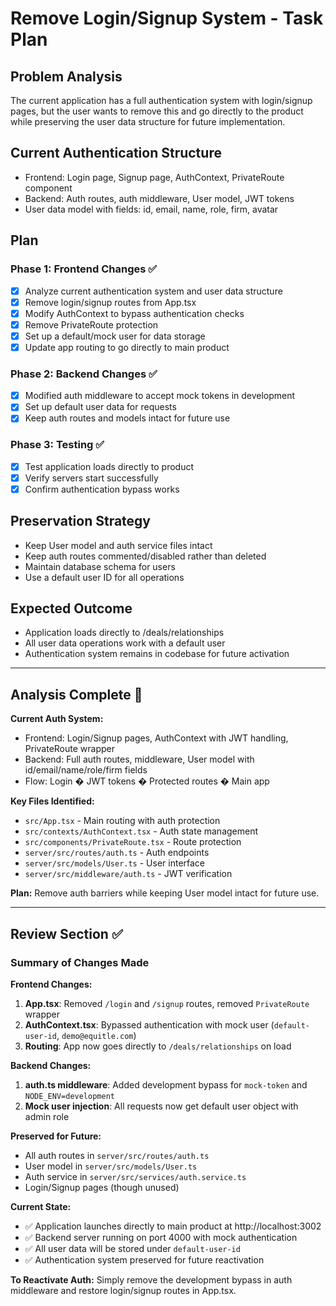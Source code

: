 # Remove Login/Signup System - Task Plan

## Problem Analysis
The current application has a full authentication system with login/signup pages, but the user wants to remove this and go directly to the product while preserving the user data structure for future implementation.

## Current Authentication Structure
- Frontend: Login page, Signup page, AuthContext, PrivateRoute component
- Backend: Auth routes, auth middleware, User model, JWT tokens
- User data model with fields: id, email, name, role, firm, avatar

## Plan

### Phase 1: Frontend Changes ✅
- [x] Analyze current authentication system and user data structure
- [x] Remove login/signup routes from App.tsx
- [x] Modify AuthContext to bypass authentication checks
- [x] Remove PrivateRoute protection
- [x] Set up a default/mock user for data storage
- [x] Update app routing to go directly to main product

### Phase 2: Backend Changes ✅
- [x] Modified auth middleware to accept mock tokens in development
- [x] Set up default user data for requests
- [x] Keep auth routes and models intact for future use

### Phase 3: Testing ✅
- [x] Test application loads directly to product
- [x] Verify servers start successfully
- [x] Confirm authentication bypass works

## Preservation Strategy
- Keep User model and auth service files intact
- Keep auth routes commented/disabled rather than deleted
- Maintain database schema for users
- Use a default user ID for all operations

## Expected Outcome
- Application loads directly to /deals/relationships
- All user data operations work with a default user
- Authentication system remains in codebase for future activation

---

## Analysis Complete 

**Current Auth System:**
- Frontend: Login/Signup pages, AuthContext with JWT handling, PrivateRoute wrapper
- Backend: Full auth routes, middleware, User model with id/email/name/role/firm fields
- Flow: Login � JWT tokens � Protected routes � Main app

**Key Files Identified:**
- `src/App.tsx` - Main routing with auth protection
- `src/contexts/AuthContext.tsx` - Auth state management
- `src/components/PrivateRoute.tsx` - Route protection
- `server/src/routes/auth.ts` - Auth endpoints
- `server/src/models/User.ts` - User interface
- `server/src/middleware/auth.ts` - JWT verification

**Plan:** Remove auth barriers while keeping User model intact for future use.

---

## Review Section ✅

### Summary of Changes Made

**Frontend Changes:**
1. **App.tsx**: Removed `/login` and `/signup` routes, removed `PrivateRoute` wrapper
2. **AuthContext.tsx**: Bypassed authentication with mock user (`default-user-id`, `demo@equitle.com`)
3. **Routing**: App now goes directly to `/deals/relationships` on load

**Backend Changes:**
1. **auth.ts middleware**: Added development bypass for `mock-token` and `NODE_ENV=development`
2. **Mock user injection**: All requests now get default user object with admin role

**Preserved for Future:**
- All auth routes in `server/src/routes/auth.ts`
- User model in `server/src/models/User.ts`
- Auth service in `server/src/services/auth.service.ts`
- Login/Signup pages (though unused)

**Current State:**
- ✅ Application launches directly to main product at http://localhost:3002
- ✅ Backend server running on port 4000 with mock authentication
- ✅ All user data will be stored under `default-user-id`
- ✅ Authentication system preserved for future reactivation

**To Reactivate Auth:** Simply remove the development bypass in auth middleware and restore login/signup routes in App.tsx.